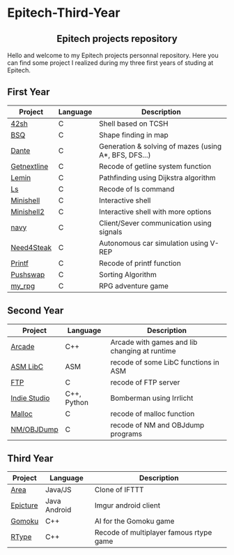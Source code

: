 # Epitech-Third-Year


<h2 align="center">Epitech projects repository</h2>

Hello and welcome to my Epitech projects personnal repository. Here you can find some project I realized during my three first years of studing at Epitech.


## First Year

| Project | Language | Description |
|---------|----------|-------------|
| [42sh]         |      C      | Shell based on TCSH |
| [BSQ]          |       C     | Shape finding in map |
| [Dante]        |      C      | Generation & solving of mazes (using A*, BFS, DFS...) |
| [Getnextline]  |      C      | Recode of getline system function |
| [Lemin]        |     C       | Pathfinding using Dijkstra algorithm |
| [Ls]           |     C       | Recode of ls command |
| [Minishell]    |     C       | Interactive shell |
| [Minishell2]   |     C       | Interactive shell with more options |
| [navy]     |     C       | Client/Sever communication using signals |
| [Need4Steak]   |     C       | Autonomous car simulation using V-REP |
| [Printf]       |     C       | Recode of printf function |
| [Pushswap]     |     C       | Sorting Algorithm |
| [my_rpg] |       C     | RPG adventure game |


[42sh]: https://github.com/Ali-externe/Epitech/tree/main/First%20Year/CPE_BSQ_2017
[BSQ]: https://github.com/Ali-externe/Epitech/tree/main/First%20Year/CPE_BSQ_2017
[Dante]: https://github.com/Ali-externe/Epitech/tree/main/First%20Year/dante
[Getnextline]: https://github.com/Ali-externe/Epitech/tree/main/First%20Year/CPE_BSQ_2017
[Lemin]: https://github.com/Ali-externe/Epitech/tree/main/First%20Year/CPE_BSQ_2017
[Ls]: https://github.com/Ali-externe/Epitech/tree/main/First%20Year/CPE_BSQ_2017
[Minishell]: https://github.com/Ali-externe/Epitech/tree/main/First%20Year/CPE_BSQ_2017
[Minishell2]: https://github.com/Ali-externe/Epitech/tree/main/First%20Year/CPE_BSQ_2017
[navy]: https://github.com/Ali-externe/Epitech/tree/main/First%20Year/CPE_BSQ_2017
[Need4Steak]:  https://github.com/Ali-externe/Epitech/tree/main/First%20Year/CPE_BSQ_2017
[Printf]: https://github.com/Ali-externe/Epitech/tree/main/First%20Year/CPE_BSQ_2017
[Pushswap]: https://github.com/Ali-externe/Epitech/tree/main/First%20Year/CPE_BSQ_2017
[my_rpg]: https://github.com/Ali-externe/Epitech/tree/main/First%20Year/CPE_BSQ_2017


## Second Year

| Project | Language | Description |
|---------|----------|-------------|
| [Arcade]          |       C++     | Arcade with games and lib changing at runtime |
| [ASM LibC]         |      ASM      | recode of some LibC functions in ASM |
| [FTP]        |     C       | recode of FTP server |
| [Indie Studio]      |     C++, Python       | Bomberman using Irrlicht |
| [Malloc]     |    C        | recode of malloc function |
| [NM/OBJDump]    |     C       | recode of NM and OBJdump programs |

[ASM LibC]: https://github.com/Ali-externe/Epitech/tree/main/First%20Year/CPE_BSQ_2017
[Arcade]: https://github.com/Ali-externe/Epitech/tree/main/First%20Year/CPE_BSQ_2017
[Indie Studio]: https://github.com/Ali-externe/Epitech/tree/main/First%20Year/CPE_BSQ_2017
[Malloc]: https://github.com/Ali-externe/Epitech/tree/main/First%20Year/CPE_BSQ_2017
[FTP]: https://github.com/Ali-externe/Epitech/tree/main/First%20Year/CPE_BSQ_2017
[NM/OBJDump]: https://github.com/Ali-externe/Epitech/tree/main/First%20Year/CPE_BSQ_2017

## Third Year

| Project | Language | Description |
|---------|----------|-------------|
| [Area]       |       Java/JS     | Clone of IFTTT |
| [Epicture]        |     Java Android       | Imgur android client |
| [Gomoku]          |       C++     | AI for the Gomoku game |
| [RType]        |     C++       | Recode of multiplayer famous rtype game |

[Gomoku]: https://github.com/Ali-externe/Epitech/tree/main/First%20Year/CPE_BSQ_2017
[Area]: https://github.com/Ali-externe/Epitech/tree/main/First%20Year/CPE_BSQ_2017
[RType]: https://github.com/Ali-externe/Epitech/tree/main/First%20Year/CPE_BSQ_2017
[Epicture]: https://github.com/Ali-externe/Epitech/tree/main/First%20Year/CPE_BSQ_2017

